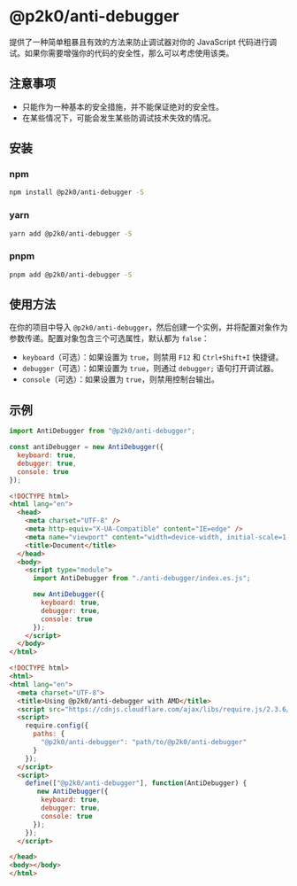 # @p2k0/anti-debugger



提供了一种简单粗暴且有效的方法来防止调试器对你的 JavaScript 代码进行调试。如果你需要增强你的代码的安全性，那么可以考虑使用该类。



## 注意事项

- 只能作为一种基本的安全措施，并不能保证绝对的安全性。
- 在某些情况下，可能会发生某些防调试技术失效的情况。



## 安装

### npm

```bash
npm install @p2k0/anti-debugger -S
```



### yarn

```bash
yarn add @p2k0/anti-debugger -S
```



### pnpm

```bash
pnpm add @p2k0/anti-debugger -S
```



## 使用方法

在你的项目中导入 `@p2k0/anti-debugger`，然后创建一个实例，并将配置对象作为参数传递。配置对象包含三个可选属性，默认都为 `false`：

- `keyboard`（可选）：如果设置为 `true`，则禁用 `F12` 和 `Ctrl+Shift+I` 快捷键。
- `debugger`（可选）：如果设置为 `true`，则通过 `debugger;` 语句打开调试器。
- `console`（可选）：如果设置为 `true`，则禁用控制台输出。



## 示例

```javascript
import AntiDebugger from "@p2k0/anti-debugger";

const antiDebugger = new AntiDebugger({
  keyboard: true,
  debugger: true,
  console: true
});
```

```html
<!DOCTYPE html>
<html lang="en">
  <head>
    <meta charset="UTF-8" />
    <meta http-equiv="X-UA-Compatible" content="IE=edge" />
    <meta name="viewport" content="width=device-width, initial-scale=1.0" />
    <title>Document</title>
  </head>
  <body>
    <script type="module">
      import AntiDebugger from "./anti-debugger/index.es.js";

      new AntiDebugger({
        keyboard: true,
        debugger: true,
        console: true
      });
    </script>
  </body>
</html>
```

```html
<!DOCTYPE html>
<html>
<html lang="en">
  <meta charset="UTF-8">
  <title>Using @p2k0/anti-debugger with AMD</title>
  <script src="https://cdnjs.cloudflare.com/ajax/libs/require.js/2.3.6/require.min.js"></script>
  <script>
    require.config({
      paths: {
        "@p2k0/anti-debugger": "path/to/@p2k0/anti-debugger"
      }
    });
  </script>
  <script>
    define(["@p2k0/anti-debugger"], function(AntiDebugger) {
       new AntiDebugger({
        keyboard: true,
        debugger: true,
        console: true
      });
    });
  </script>

</head>
<body></body>
</html>
```
